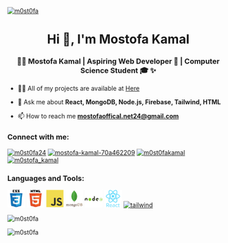 <p> <a href=""><img src="https://camo.githubusercontent.com/c1dcb74cc1c1835b1d716f5051499a2814c683c806b15f04b0eba492863703e9/68747470733a2f2f63646e2e6472696262626c652e636f6d2f75736572732f3733303730332f73637265656e73686f74732f363538313234332f6176656e746f2e676966" alt="m0st0fa" /></a> </p>
<h1 style="text-align: center;">Hi 👋, I'm Mostofa Kamal</h1>
<h3 style="text-align: center;">👨‍💻 Mostofa Kamal | Aspiring Web Developer 🚀 | Computer Science Student 🎓 ✨</h3>

- 👨‍💻 All of my projects are available at [Here](https://github.com/m0st0fa)

- 💬 Ask me about **React, MongoDB, Node.js, Firebase, Tailwind, HTML**

- 📫 How to reach me **mostofaoffical.net24@gmail.com**

<h3 style="text-align: left;">Connect with me:</h3>
<p style="text-align: left;">
  <a href="https://twitter.com/m0st0fa24" target="blank"><img src="https://raw.githubusercontent.com/rahuldkjain/github-profile-readme-generator/master/src/images/icons/Social/twitter.svg" alt="m0st0fa24" height="30" width="40" /></a>
  <a href="https://linkedin.com/in/mostofa-kamal-70a462209" target="blank"><img src="https://raw.githubusercontent.com/rahuldkjain/github-profile-readme-generator/master/src/images/icons/Social/linked-in-alt.svg" alt="mostofa-kamal-70a462209" height="30" width="40" /></a>
  <a href="https://fb.com/m0st0fakamal" target="blank"><img src="https://raw.githubusercontent.com/rahuldkjain/github-profile-readme-generator/master/src/images/icons/Social/facebook.svg" alt="m0st0fakamal" height="30" width="40" /></a>
  <a href="https://instagram.com/m0stofa_kamal" target="blank"><img src="https://raw.githubusercontent.com/rahuldkjain/github-profile-readme-generator/master/src/images/icons/Social/instagram.svg" alt="m0stofa_kamal" height="30" width="40" /></a>
</p>

<h3 style="text-align: left;">Languages and Tools:</h3>
<p style="text-align: left;">
  <a href="https://www.w3schools.com/css/" target="_blank" rel="noreferrer"><img src="https://raw.githubusercontent.com/devicons/devicon/master/icons/css3/css3-original-wordmark.svg" alt="css3" width="40" height="40" /></a>
  <a href="https://www.w3.org/html/" target="_blank" rel="noreferrer"><img src="https://raw.githubusercontent.com/devicons/devicon/master/icons/html5/html5-original-wordmark.svg" alt="html5" width="40" height="40" /></a>
  <a href="https://developer.mozilla.org/en-US/docs/Web/JavaScript" target="_blank" rel="noreferrer"><img src="https://raw.githubusercontent.com/devicons/devicon/master/icons/javascript/javascript-original.svg" alt="javascript" width="40" height="40" /></a>
  <a href="https://www.mongodb.com/" target="_blank" rel="noreferrer"><img src="https://raw.githubusercontent.com/devicons/devicon/master/icons/mongodb/mongodb-original-wordmark.svg" alt="mongodb" width="40" height="40" /></a>
  <a href="https://nodejs.org" target="_blank" rel="noreferrer"><img src="https://raw.githubusercontent.com/devicons/devicon/master/icons/nodejs/nodejs-original-wordmark.svg" alt="nodejs" width="40" height="40" /></a>
  <a href="https://reactjs.org/" target="_blank" rel="noreferrer"><img src="https://raw.githubusercontent.com/devicons/devicon/master/icons/react/react-original-wordmark.svg" alt="react" width="40" height="40" /></a>
  <a href="https://tailwindcss.com/" target="_blank" rel="noreferrer"><img src="https://www.vectorlogo.zone/logos/tailwindcss/tailwindcss-icon.svg" alt="tailwind" width="40" height="40" /></a>
</p>

<p><img style="text-align: center;" src="https://github-readme-stats.vercel.app/api?username=m0st0fa&show_icons=true&locale=en" alt="m0st0fa" /></p>

<p><img style="text-align: center;" src="https://github-readme-streak-stats.herokuapp.com/?user=m0st0fa&" alt="m0st0fa" /></p>

